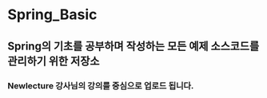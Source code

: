 # Spring_Basic

## Spring의 기초를 공부하며 작성하는 모든 예제 소스코드를 관리하기 위한 저장소

### Newlecture 강사님의 강의를 중심으로 업로드 됩니다.
